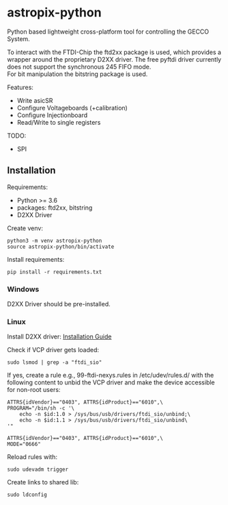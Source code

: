 # astropix-python

Python based lightweight cross-platform tool for controlling the GECCO System.

To interact with the FTDI-Chip the ftd2xx package is used, which provides a wrapper around the proprietary D2XX driver.
The free pyftdi driver currently does not support the synchronous 245 FIFO mode.  
For bit manipulation the bitstring package is used.

Features:
* Write asicSR
* Configure Voltageboards (+calibration)
* Configure Injectionboard
* Read/Write to single registers

TODO:
* SPI

## Installation

Requirements:
* Python >= 3.6
* packages: ftd2xx, bitstring
* D2XX Driver

Create venv:
    
    python3 -m venv astropix-python
    source astropix-python/bin/activate 

Install requirements:

    pip install -r requirements.txt

### Windows

D2XX Driver should be pre-installed.

### Linux

Install D2XX driver: [Installation Guide](https://ftdichip.com/wp-content/uploads/2020/08/AN_220_FTDI_Drivers_Installation_Guide_for_Linux-1.pdf)

Check if VCP driver gets loaded:
    
    sudo lsmod | grep -a "ftdi_sio"

If yes, create a rule e.g., 99-ftdi-nexys.rules in /etc/udev/rules.d/ with the following content to unbid the VCP driver and make the device accessible for non-root users:

    ATTRS{idVendor}=="0403", ATTRS{idProduct}=="6010",\
    PROGRAM="/bin/sh -c '\
        echo -n $id:1.0 > /sys/bus/usb/drivers/ftdi_sio/unbind;\
        echo -n $id:1.1 > /sys/bus/usb/drivers/ftdi_sio/unbind\
    '"

    ATTRS{idVendor}=="0403", ATTRS{idProduct}=="6010",\
    MODE="0666"

Reload rules with:

    sudo udevadm trigger

Create links to shared lib:

    sudo ldconfig
